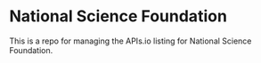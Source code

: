 # National Science Foundation
This is a repo for managing the APIs.io listing for National Science Foundation.